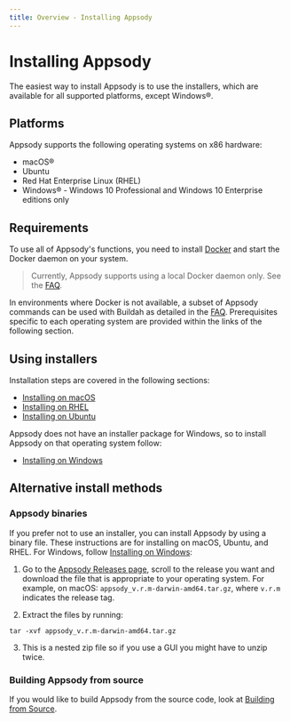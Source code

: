 ```yaml
---
title: Overview - Installing Appsody
---
```


# Installing Appsody

The easiest way to install Appsody is to use the installers, which are available for all supported platforms, except Windows&reg;.

## Platforms

Appsody supports the following operating systems on x86 hardware:

 - macOS&reg;
 - Ubuntu
 - Red Hat Enterprise Linux (RHEL)
 - Windows&reg; - Windows 10 Professional and Windows 10 Enterprise editions only

## Requirements

To use all of Appsody's functions, you need to install [Docker](https://docs.docker.com/get-started/) and start the Docker daemon on your system. 

> Currently, Appsody supports using a local Docker daemon only. See the [FAQ](/docs/faq/#13-can-i-use-the-minikube-docker-daemon-for-development).

In environments where Docker is not available, a subset of Appsody commands can be used with Buildah as detailed in the [FAQ](/docs/faq#9-can-i-use-appsody-without-docker). Prerequisites specific to each operating system are provided within the links of the following section.

## Using installers

Installation steps are covered in the following sections:

 - [Installing on macOS](/docs/installing/macos)
 - [Installing on RHEL](/docs/installing/rhel)
 - [Installing on Ubuntu](/docs/installing/ubuntu)

Appsody does not have an installer package for Windows, so to install Appsody on that operating system follow:

 - [Installing on Windows](/docs/installing/windows)

## Alternative install methods

### Appsody binaries

If you prefer not to use an installer, you can install Appsody by using a binary file. These instructions are for installing on macOS, Ubuntu, and RHEL. For Windows, follow [Installing on Windows](/docs/installing/windows):

1. Go to the [Appsody Releases page](https://github.com/appsody/appsody/releases), scroll to the release you want and download the file that is appropriate to your operating system. For example, on macOS: `appsody_v.r.m-darwin-amd64.tar.gz`, where `v.r.m` indicates the release tag.

2. Extract the files by running:
```
tar -xvf appsody_v.r.m-darwin-amd64.tar.gz
```

3. This is a nested zip file so if you use a GUI you might have to unzip twice.

### Building Appsody from source

If you would like to build Appsody from the source code, look at [Building from Source](https://github.com/appsody/appsody/blob/master/build.md).
